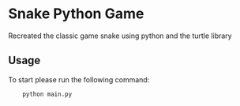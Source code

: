 # Snake Python Game

Recreated the classic game snake using python and the turtle library

## Usage

To start please run the following command:

```bash
    python main.py
```
